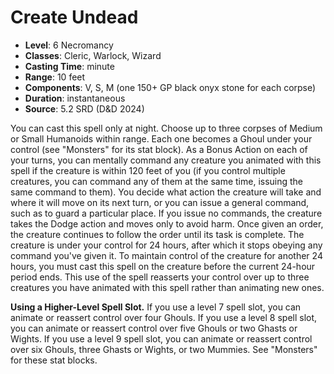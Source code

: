# Create Undead

- **Level**: 6 Necromancy
- **Classes**: Cleric, Warlock, Wizard
- **Casting Time**: minute
- **Range**: 10 feet
- **Components**: V, S, M (one 150+ GP black onyx stone for each corpse)
- **Duration**: instantaneous
- **Source**: 5.2 SRD (D&D 2024)

You can cast this spell only at night. Choose up to three corpses of Medium or Small Humanoids within range. Each one becomes a Ghoul under your control (see "Monsters" for its stat block). As a Bonus Action on each of your turns, you can mentally command any creature you animated with this spell if the creature is within 120 feet of you (if you control multiple creatures, you can command any of them at the same time, issuing the same command to them). You decide what action the creature will take and where it will move on its next turn, or you can issue a general command, such as to guard a particular place. If you issue no commands, the creature takes the Dodge action and moves only to avoid harm. Once given an order, the creature continues to follow the order until its task is complete. The creature is under your control for 24 hours, after which it stops obeying any command you've given it. To maintain control of the creature for another 24 hours, you must cast this spell on the creature before the current 24-hour period ends. This use of the spell reasserts your control over up to three creatures you have animated with this spell rather than animating new ones.

**Using a Higher-Level Spell Slot.** If you use a level 7 spell slot, you can animate or reassert control over four Ghouls. If you use a level 8 spell slot, you can animate or reassert control over five Ghouls or two Ghasts or Wights. If you use a level 9 spell slot, you can animate or reassert control over six Ghouls, three Ghasts or Wights, or two Mummies. See "Monsters" for these stat blocks.
